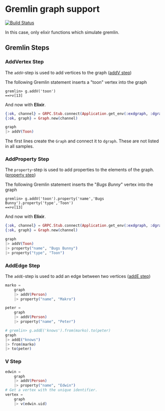 
# Gremlin graph support
[![Build Status](https://semaphoreci.com/api/v1/fulnir/exdgraph/branches/master/badge.svg)](https://semaphoreci.com/fulnir/exdgraph)

In this case, only elixir functions which simulate gremlin.

## Gremlin Steps

### AddVertex Step
The `addV`-step is used to add vertices to the graph ([addV step](http://tinkerpop.apache.org/docs/current/reference/#addvertex-step))

  
The following Gremlin statement inserts a "toon" vertex into the graph
```
gremlin> g.addV('toon')
==>v[13]
```

And now with **Elixir**.
```elixir
{:ok, channel} = GRPC.Stub.connect(Application.get_env(:exdgraph, :dgraphServerGRPC))
{:ok, graph} = Graph.new(channel)

graph
|> addV(Toon)
```
The first lines create the `Graph` and connect it to `dgraph`. These are not listed in all samples.

### AddProperty Step
The `property`-step is used to add properties to the elements of the graph. ([property step](http://tinkerpop.apache.org/docs/current/reference/#addproperty-step))

The following Gremlin statement inserts the "*Bugs Bunny*" vertex into the graph
```
gremlin> g.addV('toon').property('name','Bugs Bunny').property('type','Toon')
==>v[13]
```

And now with **Elixir**.
```elixir
{:ok, channel} = GRPC.Stub.connect(Application.get_env(:exdgraph, :dgraphServerGRPC))
{:ok, graph} = Graph.new(channel)

graph
|> addV(Toon)
|> property("name", "Bugs Bunny")
|> property("type", "Toon")
```

### AddEdge Step
The `addE`-step is used to add an edge between two vertices  ([addE step](http://tinkerpop.apache.org/docs/current/reference/#addedge-step)) 


```elixir
marko =
    graph
    |> addV(Person)
    |> property("name", "Makro")

peter =
    graph
    |> addV(Person)
    |> property("name", "Peter")

# gremlin> g.addE('knows').from(marko).to(peter)
graph
|> addE("knows")
|> from(marko)
|> to(peter)
```

###  V Step


```elixir
edwin =
    graph
    |> addV(Person)
    |> property("name", "Edwin")
# Get a vertex with the unique identifier.
vertex =
    graph
    |> v(edwin.uid)
```


